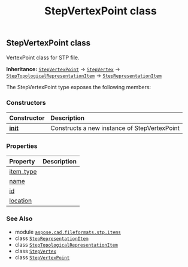 ﻿---
title: StepVertexPoint class
second_title: Aspose.CAD for Python via .NET API References
description: 
type: docs
weight: 820
url: /python-net/aspose.cad.fileformats.stp.items/stepvertexpoint/
is_root: false
---

## StepVertexPoint class

VertexPoint class for STP file.



**Inheritance:** [`StepVertexPoint`](/cad/python-net/aspose.cad.fileformats.stp.items/stepvertexpoint) → 
[`StepVertex`](/cad/python-net/aspose.cad.fileformats.stp.items/stepvertex) → 
[`StepTopologicalRepresentationItem`](/cad/python-net/aspose.cad.fileformats.stp.items/steptopologicalrepresentationitem) → 
[`StepRepresentationItem`](/cad/python-net/aspose.cad.fileformats.stp.items/steprepresentationitem)



The StepVertexPoint type exposes the following members:

### Constructors
| Constructor | Description |
| :- | :- |
| [__init__](/cad/python-net/aspose.cad.fileformats.stp.items/stepvertexpoint/__init__/#str-aspose.cad.fileformats.stp.items.StepCartesianPoint) | Constructs a new instance of StepVertexPoint |


### Properties
| Property | Description |
| :- | :- |
| [item_type](/cad/python-net/aspose.cad.fileformats.stp.items/stepvertexpoint/item_type) |  |
| [name](/cad/python-net/aspose.cad.fileformats.stp.items/stepvertexpoint/name) |  |
| [id](/cad/python-net/aspose.cad.fileformats.stp.items/stepvertexpoint/id) |  |
| [location](/cad/python-net/aspose.cad.fileformats.stp.items/stepvertexpoint/location) |  |



### See Also
* module [`aspose.cad.fileformats.stp.items`](..)
* class [`StepRepresentationItem`](/cad/python-net/aspose.cad.fileformats.stp.items/steprepresentationitem)
* class [`StepTopologicalRepresentationItem`](/cad/python-net/aspose.cad.fileformats.stp.items/steptopologicalrepresentationitem)
* class [`StepVertex`](/cad/python-net/aspose.cad.fileformats.stp.items/stepvertex)
* class [`StepVertexPoint`](/cad/python-net/aspose.cad.fileformats.stp.items/stepvertexpoint)
